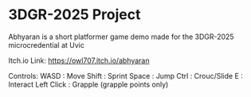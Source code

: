 # 3DGR-2025 Project
Abhyaran is a short platformer game demo made for the 3DGR-2025 microcredential at Uvic

Itch.io Link: https://owl707.itch.io/abhyaran

Controls:
WASD : Move
Shift : Sprint
Space : Jump
Ctrl : Crouc/Slide
E : Interact
Left Click : Grapple (grapple points only)
